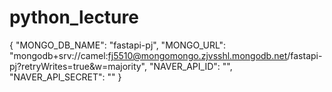 # python_lecture

{
    "MONGO_DB_NAME": "fastapi-pj",
    "MONGO_URL": "mongodb+srv://camel:fj5510@mongomongo.zjvsshl.mongodb.net/fastapi-pj?retryWrites=true&w=majority",
    "NAVER_API_ID": "",
    "NAVER_API_SECRET": ""
}
